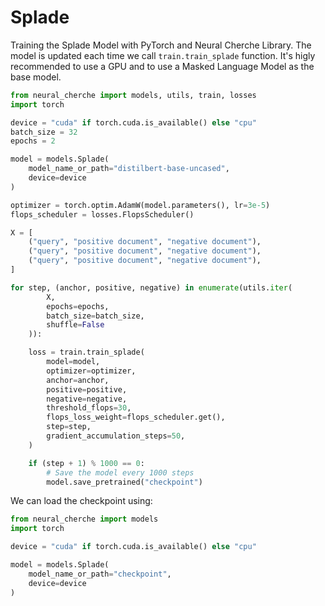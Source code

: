 # Splade

Training the Splade Model with PyTorch and Neural Cherche Library. The model is updated
each time we call `train.train_splade` function. It's higly recommended to use a GPU
and to use a Masked Language Model as the base model.

```python
from neural_cherche import models, utils, train, losses
import torch

device = "cuda" if torch.cuda.is_available() else "cpu"
batch_size = 32
epochs = 2

model = models.Splade(
    model_name_or_path="distilbert-base-uncased",
    device=device
)

optimizer = torch.optim.AdamW(model.parameters(), lr=3e-5)
flops_scheduler = losses.FlopsScheduler()

X = [
    ("query", "positive document", "negative document"),
    ("query", "positive document", "negative document"),
    ("query", "positive document", "negative document"),
]

for step, (anchor, positive, negative) in enumerate(utils.iter(
        X,
        epochs=epochs,
        batch_size=batch_size,
        shuffle=False
    )):

    loss = train.train_splade(
        model=model,
        optimizer=optimizer,
        anchor=anchor,
        positive=positive,
        negative=negative,
        threshold_flops=30,
        flops_loss_weight=flops_scheduler.get(),
        step=step,
        gradient_accumulation_steps=50,
    )

    if (step + 1) % 1000 == 0:
        # Save the model every 1000 steps
        model.save_pretrained("checkpoint")
```

We can load the checkpoint using:

```python
from neural_cherche import models
import torch

device = "cuda" if torch.cuda.is_available() else "cpu"

model = models.Splade(
    model_name_or_path="checkpoint",
    device=device
)
```
